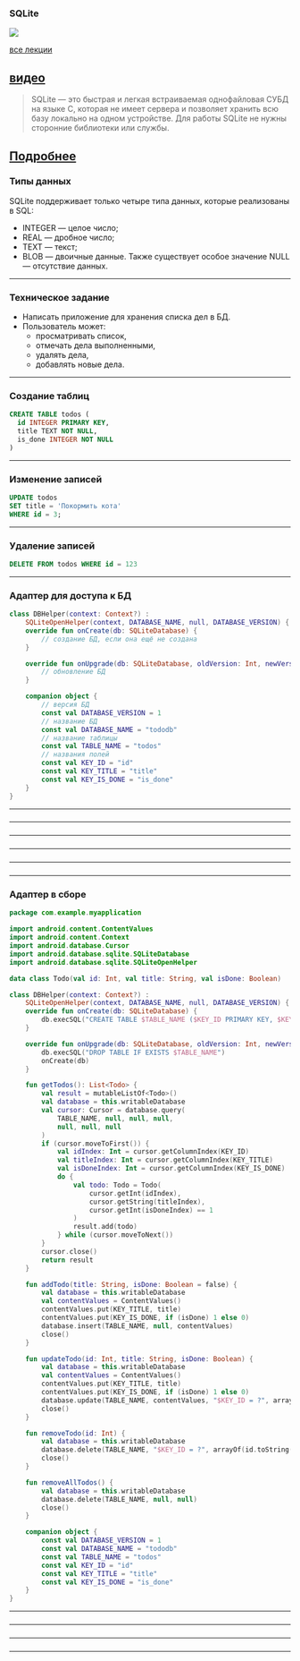 ### SQLite

![](assets/)

[все лекции](https://github.com/dmitryweiner/android-lectures/blob/master/README.md)

[видео]()
---

> SQLite — это быстрая и легкая встраиваемая однофайловая СУБД на языке C, которая не имеет сервера и позволяет хранить всю базу локально на одном устройстве. Для работы SQLite не нужны сторонние библиотеки или службы.

[Подробнее](https://blog.skillfactory.ru/glossary/sqlite/)
---

### Типы данных
SQLite поддерживает только четыре типа данных, которые реализованы в SQL:
* INTEGER — целое число;
* REAL — дробное число;
* TEXT — текст;
* BLOB — двоичные данные.
Также существует особое значение NULL — отсутствие данных.
---

### Техническое задание
* Написать приложение для хранения списка дел в БД.
* Пользователь может:
  * просматривать список,
  * отмечать дела выполненными,
  * удалять дела,
  * добавлять новые дела.
---

### Создание таблиц
```sql
CREATE TABLE todos (
  id INTEGER PRIMARY KEY,
  title TEXT NOT NULL, 
  is_done INTEGER NOT NULL
)
```
---

### Изменение записей
```sql
UPDATE todos
SET title = 'Покормить кота'
WHERE id = 3;
```
---

### Удаление записей
```sql
DELETE FROM todos WHERE id = 123
```
---

### Адаптер для доступа к БД
```kotlin
class DBHelper(context: Context?) :
    SQLiteOpenHelper(context, DATABASE_NAME, null, DATABASE_VERSION) {
    override fun onCreate(db: SQLiteDatabase) {
        // создание БД, если она ещё не создана
    }

    override fun onUpgrade(db: SQLiteDatabase, oldVersion: Int, newVersion: Int) {
        // обновление БД
    }

    companion object {
        // версия БД
        const val DATABASE_VERSION = 1
        // название БД
        const val DATABASE_NAME = "tododb"
        // название таблицы
        const val TABLE_NAME = "todos"
        // названия полей
        const val KEY_ID = "id"
        const val KEY_TITLE = "title"
        const val KEY_IS_DONE = "is_done"
    }
}
```
---

### 

---

### 

---

### 

---

### 

---

### 

---

### Адаптер в сборе
```kotlin
package com.example.myapplication

import android.content.ContentValues
import android.content.Context
import android.database.Cursor
import android.database.sqlite.SQLiteDatabase
import android.database.sqlite.SQLiteOpenHelper

data class Todo(val id: Int, val title: String, val isDone: Boolean)

class DBHelper(context: Context?) :
    SQLiteOpenHelper(context, DATABASE_NAME, null, DATABASE_VERSION) {
    override fun onCreate(db: SQLiteDatabase) {
        db.execSQL("CREATE TABLE $TABLE_NAME ($KEY_ID PRIMARY KEY, $KEY_TITLE TEXT NOT NULL, $KEY_IS_DONE INTEGER NOT NULL)")
    }

    override fun onUpgrade(db: SQLiteDatabase, oldVersion: Int, newVersion: Int) {
        db.execSQL("DROP TABLE IF EXISTS $TABLE_NAME")
        onCreate(db)
    }

    fun getTodos(): List<Todo> {
        val result = mutableListOf<Todo>()
        val database = this.writableDatabase
        val cursor: Cursor = database.query(
            TABLE_NAME, null, null, null,
            null, null, null
        )
        if (cursor.moveToFirst()) {
            val idIndex: Int = cursor.getColumnIndex(KEY_ID)
            val titleIndex: Int = cursor.getColumnIndex(KEY_TITLE)
            val isDoneIndex: Int = cursor.getColumnIndex(KEY_IS_DONE)
            do {
                val todo: Todo = Todo(
                    cursor.getInt(idIndex),
                    cursor.getString(titleIndex),
                    cursor.getInt(isDoneIndex) == 1
                )
                result.add(todo)
            } while (cursor.moveToNext())
        }
        cursor.close()
        return result
    }

    fun addTodo(title: String, isDone: Boolean = false) {
        val database = this.writableDatabase
        val contentValues = ContentValues()
        contentValues.put(KEY_TITLE, title)
        contentValues.put(KEY_IS_DONE, if (isDone) 1 else 0)
        database.insert(TABLE_NAME, null, contentValues)
        close()
    }

    fun updateTodo(id: Int, title: String, isDone: Boolean) {
        val database = this.writableDatabase
        val contentValues = ContentValues()
        contentValues.put(KEY_TITLE, title)
        contentValues.put(KEY_IS_DONE, if (isDone) 1 else 0)
        database.update(TABLE_NAME, contentValues, "$KEY_ID = ?", arrayOf(id.toString()))
        close()
    }

    fun removeTodo(id: Int) {
        val database = this.writableDatabase
        database.delete(TABLE_NAME, "$KEY_ID = ?", arrayOf(id.toString()))
        close()
    }

    fun removeAllTodos() {
        val database = this.writableDatabase
        database.delete(TABLE_NAME, null, null)
        close()
    }

    companion object {
        const val DATABASE_VERSION = 1
        const val DATABASE_NAME = "tododb"
        const val TABLE_NAME = "todos"
        const val KEY_ID = "id"
        const val KEY_TITLE = "title"
        const val KEY_IS_DONE = "is_done"
    }
}
```
---

### 

---

### 

---

### 

---

